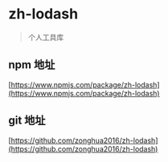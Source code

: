 # zh-lodash
> 个人工具库

## npm 地址
[https://www.npmjs.com/package/zh-lodash](https://www.npmjs.com/package/zh-lodash)


## git 地址

[https://github.com/zonghua2016/zh-lodash](https://github.com/zonghua2016/zh-lodash)